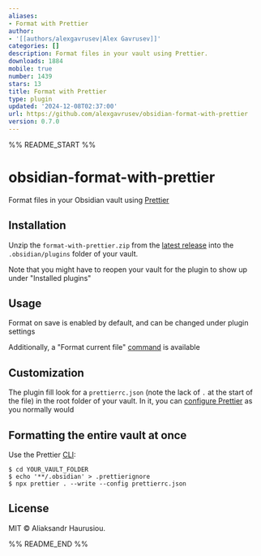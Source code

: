 ```yaml
---
aliases:
- Format with Prettier
author:
- '[[authors/alexgavrusev|Alex Gavrusev]]'
categories: []
description: Format files in your vault using Prettier.
downloads: 1884
mobile: true
number: 1439
stars: 13
title: Format with Prettier
type: plugin
updated: '2024-12-08T02:37:00'
url: https://github.com/alexgavrusev/obsidian-format-with-prettier
version: 0.7.0
---
```


%% README_START %%

# obsidian-format-with-prettier

Format files in your Obsidian vault using [Prettier](https://prettier.io)

## Installation

Unzip the `format-with-prettier.zip` from the [latest release](https://github.com/alexgavrusev/obsidian-format-with-prettier/releases/latest) into the `.obsidian/plugins` folder of your vault.

Note that you might have to reopen your vault for the plugin to show up under "Installed plugins"

## Usage

Format on save is enabled by default, and can be changed under plugin settings

Additionally, a "Format current file" [command](https://help.obsidian.md/Plugins/Command+palette) is available

## Customization

The plugin fill look for a `prettierrc.json` (note the lack of `.` at the start of the file) in the root folder of your vault. In it, you can [configure Prettier](https://prettier.io/docs/en/configuration) as you normally would

## Formatting the entire vault at once

Use the Prettier [CLI](https://prettier.io/docs/en/cli):

```console
$ cd YOUR_VAULT_FOLDER
$ echo '**/.obsidian' > .prettierignore
$ npx prettier . --write --config prettierrc.json
```

## License

MIT © Aliaksandr Haurusiou.


%% README_END %%